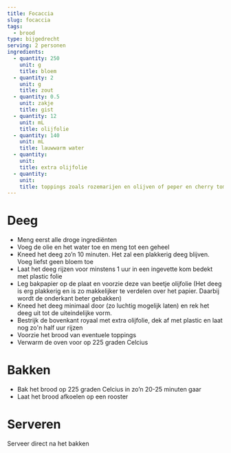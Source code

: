 ```yaml
---
title: Focaccia
slug: focaccia
tags: 
  - brood
type: bijgedrecht
serving: 2 personen
ingredients:
  - quantity: 250
    unit: g
    title: bloem
  - quantity: 2
    unit: g
    title: zout
  - quantity: 0.5
    unit: zakje
    title: gist
  - quantity: 12
    unit: mL
    title: olijfolie
  - quantity: 140
    unit: mL
    title: lauwwarm water
  - quantity: 
    unit: 
    title: extra olijfolie
  - quantity: 
    unit:
    title: toppings zoals rozemarijen en olijven of peper en cherry tomaten
---
```


# Deeg

- Meng eerst alle droge ingrediënten
- Voeg de olie en het water toe en meng tot een geheel
- Kneed het deeg zo’n 10 minuten. Het zal een plakkerig deeg blijven. Voeg liefst geen bloem toe
- Laat het deeg rijzen voor minstens 1 uur in een ingevette kom bedekt met plastic folie
- Leg bakpapier op de plaat en voorzie deze van beetje olijfolie (Het deeg is erg plakkerig en is zo makkelijker te verdelen over het papier. Daarbij wordt de onderkant beter gebakken)
- Kneed het deeg minimaal door (zo luchtig mogelijk laten) en rek het deeg uit tot de uiteindelijke vorm. 
- Bestrijk de bovenkant royaal met extra olijfolie, dek af met plastic en laat nog zo'n half uur rijzen
- Voorzie het brood van eventuele toppings 
- Verwarm de oven voor op 225 graden Celcius

 
# Bakken

- Bak het brood op 225 graden Celcius in zo’n 20-25 minuten gaar
- Laat het brood afkoelen op een rooster


# Serveren

Serveer direct na het bakken
